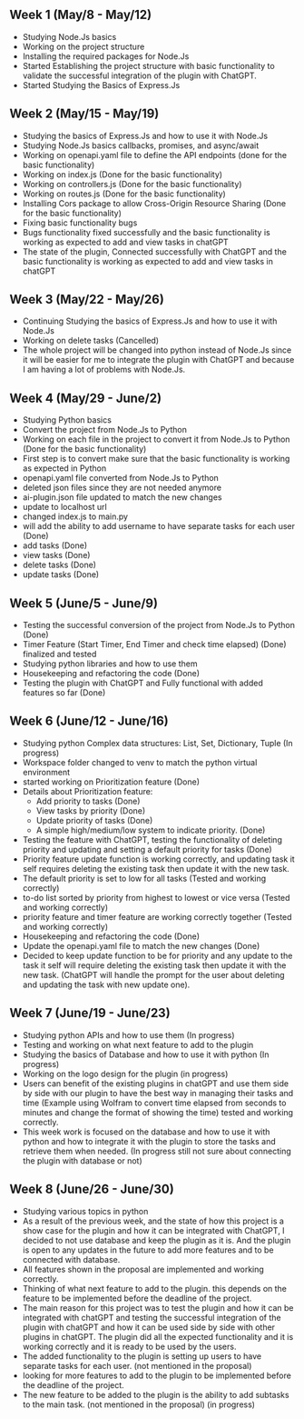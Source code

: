 ## Week 1 (May/8 - May/12)

- Studying Node.Js basics
- Working on the project structure
- Installing the required packages for Node.Js
- Started Establishing the project structure with basic functionality to validate the successful integration of the plugin with ChatGPT.
- Started Studying the Basics of Express.Js

## Week 2 (May/15 - May/19)

- Studying the basics of Express.Js and how to use it with Node.Js
- Studying Node.Js basics callbacks, promises, and async/await
- Working on openapi.yaml file to define the API endpoints (done for the basic functionality)
- Working on index.js (Done for the basic functionality)
- Working on controllers.js (Done for the basic functionality)
- Working on routes.js (Done for the basic functionality)
- Installing Cors package to allow Cross-Origin Resource Sharing (Done for the basic functionality)
- Fixing basic functionality bugs
- Bugs functionality fixed successfully and the basic functionality is working as expected to add and view tasks in chatGPT
- The state of the plugin, Connected successfully with ChatGPT and the basic functionality is working as expected to add and view tasks in chatGPT

## Week 3 (May/22 - May/26)

- Continuing Studying the basics of Express.Js and how to use it with Node.Js
- Working on delete tasks (Cancelled)
- The whole project will be changed into python instead of Node.Js since it will be easier for me to integrate the plugin with ChatGPT and because I am having a lot of problems with Node.Js.

## Week 4 (May/29 - June/2)

- Studying Python basics
- Convert the project from Node.Js to Python
- Working on each file in the project to convert it from Node.Js to Python (Done for the basic functionality)
- First step is to convert make sure that the basic functionality is working as expected in Python
- openapi.yaml file converted from Node.Js to Python
- deleted json files since they are not needed anymore
- ai-plugin.json file updated to match the new changes
- update to localhost url
- changed index.js to main.py
- will add the ability to add username to have separate tasks for each user (Done)
- add tasks (Done)
- view tasks (Done)
- delete tasks (Done)
- update tasks (Done)

## Week 5 (June/5 - June/9)

- Testing the successful conversion of the project from Node.Js to Python (Done)
- Timer Feature (Start Timer, End Timer and check time elapsed) (Done) finalized and tested
- Studying python libraries and how to use them
- Housekeeping and refactoring the code (Done)
- Testing the plugin with ChatGPT and Fully functional with added features so far (Done)

## Week 6 (June/12 - June/16)

- Studying python Complex data structures: List, Set, Dictionary, Tuple (In progress)
- Workspace folder changed to venv to match the python virtual environment
- started working on Prioritization feature (Done)
- Details about Prioritization feature:
  - Add priority to tasks (Done)
  - View tasks by priority (Done)
  - Update priority of tasks (Done)
  - A simple high/medium/low system to indicate priority. (Done)
- Testing the feature with ChatGPT, testing the functionality of deleting priority and updating and setting a default priority for tasks (Done)
- Priority feature update function is working correctly, and updating task it self requires deleting the existing task then update it with the new task.
- The default priority is set to low for all tasks (Tested and working correctly)
- to-do list sorted by priority from highest to lowest or vice versa (Tested and working correctly)
- priority feature and timer feature are working correctly together (Tested and working correctly)
- Housekeeping and refactoring the code (Done)
- Update the openapi.yaml file to match the new changes (Done)
- Decided to keep update function to be for priority and any update to the task it self will require deleting the existing task then update it with the new task. (ChatGPT will handle the prompt for the user about deleting and updating the task with new update one).

## Week 7 (June/19 - June/23)

- Studying python APIs and how to use them (In progress)
- Testing and working on what next feature to add to the plugin
- Studying the basics of Database and how to use it with python (In progress)
- Working on the logo design for the plugin (in progress)
- Users can benefit of the existing plugins in chatGPT and use them side by side with our plugin to have the best way in managing their tasks and time (Example using Wolfram to convert time elapsed from seconds to minutes and change the format of showing the time) tested and working correctly.
- This week work is focused on the database and how to use it with python and how to integrate it with the plugin to store the tasks and retrieve them when needed. (In progress still not sure about connecting the plugin with database or not)

## Week 8 (June/26 - June/30)

- Studying various topics in python
- As a result of the previous week, and the state of how this project is a show case for the plugin and how it can be integrated with ChatGPT, I decided to not use database and keep the plugin as it is. And the plugin is open to any updates in the future to add more features and to be connected with database.
- All features shown in the proposal are implemented and working correctly.
- Thinking of what next feature to add to the plugin. this depends on the feature to be implemented before the deadline of the project.
- The main reason for this project was to test the plugin and how it can be integrated with chatGPT and testing the successful integration of the plugin with chatGPT and how it can be used side by side with other plugins in chatGPT. The plugin did all the expected functionality and it is working correctly and it is ready to be used by the users.
- The added functionality to the plugin is setting up users to have separate tasks for each user. (not mentioned in the proposal)
- looking for more features to add to the plugin to be implemented before the deadline of the project.
- The new feature to be added to the plugin is the ability to add subtasks to the main task. (not mentioned in the proposal) (in progress)
